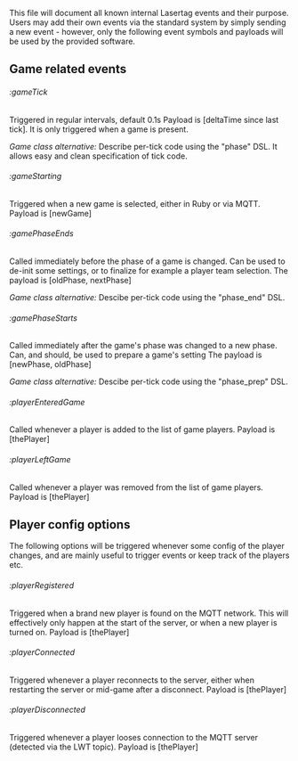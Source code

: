 

This file will document all known internal Lasertag events and their purpose.
Users may add their own events via the standard system by simply sending a new event -
however, only the following event symbols and payloads will be used by the provided software.


## Game related events

###### :gameTick
Triggered in regular intervals, default 0.1s
Payload is [deltaTime since last tick].
It is only triggered when a game is present.

*Game class alternative:* Describe per-tick code using the
"phase" DSL. It allows easy and clean specification of tick code.

###### :gameStarting
Triggered when a new game is selected, either in Ruby or via MQTT.
Payload is [newGame]

###### :gamePhaseEnds
Called immediately before the phase of a game is changed. Can be used to de-init some settings, or to finalize for example a player
team selection.
The payload is [oldPhase, nextPhase]

*Game class alternative:* Descibe per-tick code using the "phase_end" DSL.

###### :gamePhaseStarts
Called immediately after the game's phase was changed to a new phase. Can, and should, be used to prepare a game's setting
The payload is [newPhase, oldPhase]

*Game class alternative:* Descibe per-tick code using the "phase_prep" DSL.

###### :playerEnteredGame
Called whenever a player is added to the list of game players.
Payload is [thePlayer]

###### :playerLeftGame
Called whenever a player was removed from the list of game players.
Payload is [thePlayer]

## Player config options
The following options will be triggered whenever some config of the player changes, and are mainly useful to trigger events or
keep track of the players etc.

###### :playerRegistered
Triggered when a brand new player is found on the MQTT network.
This will effectively only happen at the start of the server, or when a new player is turned on.
Payload is [thePlayer]

###### :playerConnected
Triggered whenever a player reconnects to the server, either when restarting the server or mid-game after a disconnect.
Payload is [thePlayer]

###### :playerDisconnected
Triggered whenever a player looses connection to the MQTT server (detected via the LWT topic).
Payload is [thePlayer]
